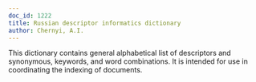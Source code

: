 ```yaml
---
doc_id: 1222
title: Russian descriptor informatics dictionary
author: Chernyi, A.I.
---
```


This dictionary contains general alphabetical list of descriptors and
synonymous, keywords, and word combinations.
It is intended for use in coordinating the indexing of documents.